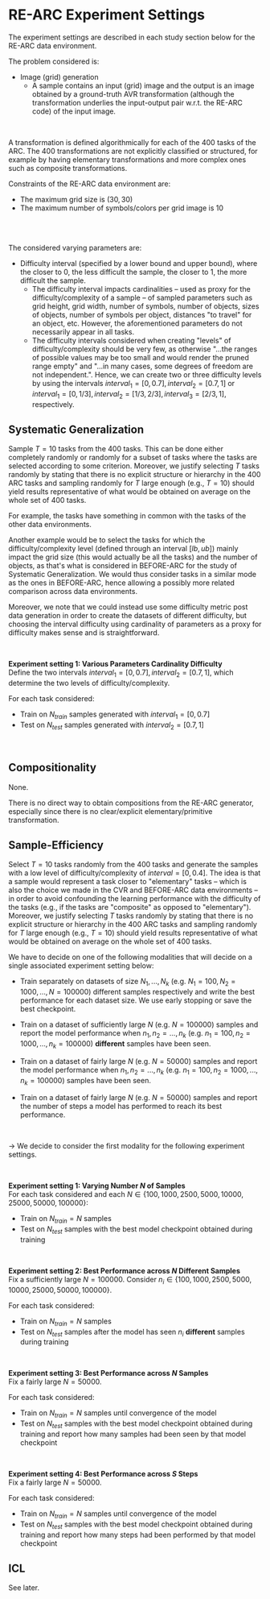 # RE-ARC Experiment Settings
The experiment settings are described in each study section below for the RE-ARC data environment.
<br>

The problem considered is:
- Image (grid) generation
  - A sample contains an input (grid) image and the output is an image obtained by a ground-truth AVR transformation (although the transformation underlies the input-output pair w.r.t. the RE-ARC code) of the input image.

<br>

A transformation is defined algorithmically for each of the $400$ tasks of the ARC. The $400$ transformations are not explicitly classified or structured, for example by having elementary transformations and more complex ones such as composite transformations.
<br>

Constraints of the RE-ARC data environment are:
- The maximum grid size is $(30,30)$
- The maximum number of symbols/colors per grid image is $10$
<br>

<br>

The considered varying parameters are:
- Difficulty interval (specified by a lower bound and upper bound), where the closer to $0$, the less difficult the sample, the closer to $1$, the more difficult the sample.
  - The difficulty interval impacts cardinalities &ndash; used as proxy for the difficulty/complexity of a sample &ndash; of sampled parameters such as grid height, grid width, number of symbols, number of objects, sizes of objects, number of symbols per object, distances "to travel" for an object, etc. However, the aforementioned parameters do not necessarily appear in all tasks.
  - The difficulty intervals considered when creating "levels" of difficulty/complexity should be very few, as otherwise "...the ranges of possible values may be too small and would
render the pruned range empty" and "...in many cases, some degrees of freedom are not independent.". Hence, we can create two or three difficulty levels by using the intervals $interval_{1} = [0, 0.7], interval_{2} = [0.7, 1]$ or $interval_{1} = [0, 1/3], interval_{2} = [1/3, 2/3], interval_{3} = [2/3, 1]$, respectively.

## Systematic Generalization
Sample $T=10$ tasks from the $400$ tasks. This can be done either completely randomly or randomly for a subset of tasks where the tasks are selected according to some criterion. Moreover, we justify selecting $T$ tasks randomly by stating that there is no explicit structure or hierarchy in the $400$ ARC tasks and sampling randomly for $T$ large enough (e.g., $T=10$) should yield results representative of what would be obtained on average on the whole set of $400$ tasks.
<br>

For example, the tasks have something in common with the tasks of the other data environments. <br>

Another example would be to select the tasks for which the difficulty/complexity level (defined through an interval $[lb, ub]$) mainly impact the grid size (this would actually be all the tasks) and the number of objects, as that's what is considered in BEFORE-ARC for the study of Systematic Generalization. We would thus consider tasks in a similar mode as the ones in BEFORE-ARC, hence allowing a possibly more related comparison across data environments.
<br>

Moreover, we note that we could instead use some difficulty metric post data generation in order to create the datasets of different difficulty, but choosing the interval difficulty using cardinality of parameters as a proxy for difficulty makes sense and is straightforward.

<br>

**Experiment setting 1: Various Parameters Cardinality Difficulty**<br>
Define the two intervals $interval_{1} = [0, 0.7], interval_{2} = [0.7, 1]$, which determine the two levels of difficulty/complexity. 
<br>

For each task considered:
- Train on $N_{train}$ samples generated with $interval_{1} = [0, 0.7]$
- Test on $N_{test}$ samples generated with $interval_{2} = [0.7, 1]$

<br>


## Compositionality
None.
<br>

There is no direct way to obtain compositions from the RE-ARC generator, especially since there is no clear/explicit elementary/primitive transformation.

## Sample-Efficiency
Select $T=10$ tasks randomly from the $400$ tasks and generate the samples with a low level of difficulty/complexity of $interval = [0, 0.4]$. The idea is that a sample would represent a task closer to "elementary" tasks &ndash; which is also the choice we made in the CVR and BEFORE-ARC data environments &ndash; in order to avoid confounding the learning performance with the difficulty of the tasks (e.g., if the tasks are "composite" as opposed to "elementary"). Moreover, we justify selecting $T$ tasks randomly by stating that there is no explicit structure or hierarchy in the $400$ ARC tasks and sampling randomly for $T$ large enough (e.g., $T=10$) should yield results representative of what would be obtained on average on the whole set of $400$ tasks.
<br>

We have to decide on one of the following modalities that will decide on a single associated experiment setting below:
- Train separately on datasets of size $N_1, ..., N_k$ (e.g. $N_1=100, N_2=1000, ..., N=100000$) different samples respectively and write the best performance for each dataset size. We use early stopping or save the best checkpoint.

- Train on a dataset of sufficiently large $N$ (e.g. $N=100000$) samples and report the model performance when $n_1, n_2=..., n_k$ (e.g. $n_1=100, n_2=1000, ..., n_k=100000$) **different** samples have been seen.

- Train on a dataset of fairly large $N$ (e.g. $N=50000$) samples and report the model performance when $n_1, n_2=..., n_k$ (e.g. $n_1=100, n_2=1000, ..., n_k=100000$) samples have been seen.

- Train on a dataset of fairly large $N$ (e.g. $N=50000$) samples and report the number of steps a model has performed to reach its best performance. 
<br>

→ We decide to consider the first modality for the following experiment settings.

<br>

**Experiment setting 1: Varying Number $N$ of Samples**<br>
For each task considered and each $N \in \{100, 1000, 2500, 5000, 10000, 25000, 50000, 100000\}$:
- Train on $N_{train} = N$ samples
- Test on $N_{test}$ samples with the best model checkpoint obtained during training

<br>

**Experiment setting 2: Best Performance across $N$ Different Samples**<br>
Fix a sufficiently large $N=100000$. Consider $n_i \in \{100, 1000, 2500, 5000, 10000, 25000, 50000, 100000\}$.
<br>

For each task considered:
- Train on $N_{train} = N$ samples
- Test on $N_{test}$ samples after the model has seen $n_i$ **different** samples during training

<br>

**Experiment setting 3: Best Performance across $N$ Samples**<br>
Fix a fairly large $N=50000$.
<br>

For each task considered:
- Train on $N_{train} = N$ samples until convergence of the model
- Test on $N_{test}$ samples with the best model checkpoint obtained during training and report how many samples had been seen by that model checkpoint

<br>

**Experiment setting 4: Best Performance across $S$ Steps**<br>
Fix a fairly large $N=50000$.
<br>

For each task considered:
- Train on $N_{train} = N$ samples until convergence of the model
- Test on $N_{test}$ samples with the best model checkpoint obtained during training and report how many steps had been performed by that model checkpoint


## ICL
See later.
